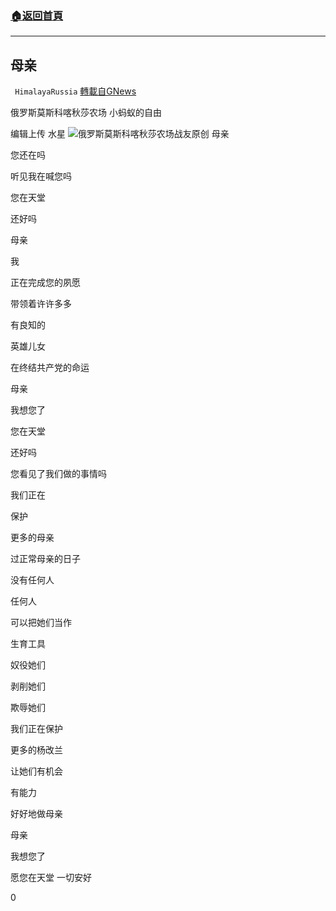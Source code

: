 ###  [:house:返回首頁](https://github.com/ourhimalayas/txt)
---

## 母亲
` HimalayaRussia` [轉載自GNews](https://gnews.org/zh-hans/976072/)

俄罗斯莫斯科喀秋莎农场 小蚂蚁的自由

编辑上传 水星
![]()![](https://gnews.org/wp-content/uploads/2021/03/O-1.png)俄罗斯莫斯科喀秋莎农场战友原创
母亲

您还在吗

听见我在喊您吗

您在天堂

还好吗

母亲

我

正在完成您的夙愿

带领着许许多多

有良知的

英雄儿女

在终结共产党的命运

母亲

我想您了

您在天堂

还好吗

您看见了我们做的事情吗

我们正在

保护

更多的母亲

过正常母亲的日子

没有任何人

任何人

可以把她们当作

生育工具

奴役她们

剥削她们

欺辱她们

我们正在保护

更多的杨改兰

让她们有机会

有能力

好好地做母亲

母亲

我想您了

愿您在天堂 一切安好

0
